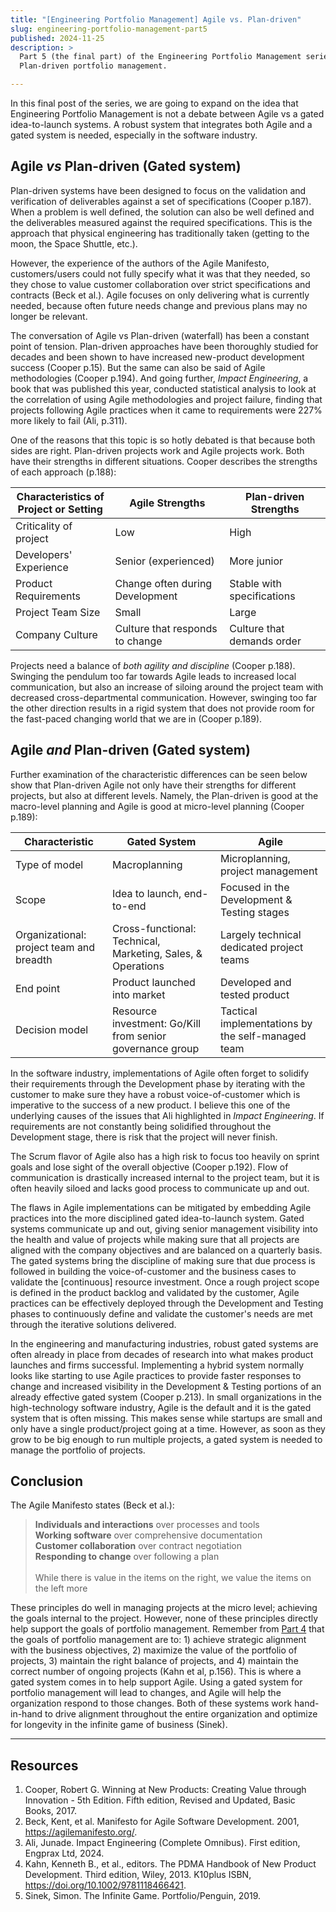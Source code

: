 ```yaml
---
title: "[Engineering Portfolio Management] Agile vs. Plan-driven"
slug: engineering-portfolio-management-part5
published: 2024-11-25
description: >
  Part 5 (the final part) of the Engineering Portfolio Management series: a discussion on Agile vs
  Plan-driven portfolio management.

---
```


In this final post of the series, we are going to expand on the idea that Engineering Portfolio
Management is not a debate between Agile vs a gated idea-to-launch systems. A robust system that
integrates both Agile and a gated system is needed, especially in the software industry.

## Agile _vs_ Plan-driven (Gated system)

Plan-driven systems have been designed to focus on the validation and verification of deliverables
against a set of specifications (Cooper p.187). When a problem is well defined, the solution can
also be well defined and the deliverables measured against the required specifications. This is the
approach that physical engineering has traditionally taken (getting to the moon, the Space Shuttle,
etc.).

However, the experience of the authors of the Agile Manifesto, customers/users could not fully
specify what it was that they needed, so they chose to value customer collaboration over strict
specifications and contracts (Beck et al.). Agile focuses on only delivering what is currently
needed, because often future needs change and previous plans may no longer be relevant.

The conversation of Agile vs Plan-driven (waterfall) has been a constant point of tension.
Plan-driven approaches have been thoroughly studied for decades and been shown to have increased
new-product development success (Cooper p.15). But the same can also be said of Agile methodologies
(Cooper p.194). And going further, _Impact Engineering_, a book that was published this year,
conducted statistical analysis to look at the correlation of using Agile methodologies and project
failure, finding that projects following Agile practices when it came to requirements were 227% more
likely to fail (Ali, p.311). 

One of the reasons that this topic is so hotly debated is that because both sides are right.
Plan-driven projects work and Agile projects work. Both have their strengths in different
situations. Cooper describes the strengths of each approach (p.188):

| Characteristics of<br/>Project or Setting | Agile Strengths | Plan-driven Strengths |
| ----------------------------------------- | --------------- | --------------------- |
| Criticality of project | Low | High |
| Developers' Experience | Senior (experienced) | More junior |
| Product Requirements | Change often during Development | Stable with specifications |
| Project Team Size | Small | Large |
| Company Culture | Culture that responds to change | Culture that demands order |

Projects need a balance of _both agility and discipline_ (Cooper p.188). Swinging the pendulum too
far towards Agile leads to increased local communication, but also an increase of siloing around the
project team with decreased cross-departmental communication. However, swinging too far the other
direction results in a rigid system that does not provide room for the fast-paced changing world
that we are in (Cooper p.189). 


## Agile _and_ Plan-driven (Gated system)

Further examination of the characteristic differences can be seen below show that Plan-driven Agile
not only have their strengths for different projects, but also at different levels. Namely, the
Plan-driven is good at the macro-level planning and Agile is good at micro-level planning (Cooper
p.189):

| Characteristic | Gated System | Agile |
| -------------- | ----- | ------------ |
| Type of model | Macroplanning | Microplanning, project management |
| Scope | Idea to launch, end-to-end | Focused in the Development & Testing stages | 
| Organizational: project team and breadth | Cross-functional: Technical,<br/>Marketing, Sales, & Operations | Largely technical dedicated project teams |
| End point | Product launched into market | Developed and tested product |
| Decision model | Resource investment: Go/Kill from senior governance group | Tactical implementations by the self-managed team |

In the software industry, implementations of Agile often forget to solidify their requirements
through the Development phase by iterating with the customer to make sure they have a robust
voice-of-customer which is imperative to the success of a new product. I believe this one of the
underlying causes of the issues that Ali highlighted in _Impact Engineering_. If requirements are
not constantly being solidified throughout the Development stage, there is risk that the project
will never finish.

The Scrum flavor of Agile also has a high risk to focus too heavily on sprint goals and lose sight
of the overall objective (Cooper p.192). Flow of communication is drastically increased internal to
the project team, but it is often heavily siloed and lacks good process to communicate up and out.

The flaws in Agile implementations can be mitigated by embedding Agile practices into the more
disciplined gated idea-to-launch system. Gated systems communicate up and out, giving senior
management visibility into the health and value of projects while making sure that all projects are
aligned with the company objectives and are balanced on a quarterly basis. The gated systems bring
the discipline of making sure that due process is followed in building the voice-of-customer and the
business cases to validate the [continuous] resource investment. Once a rough project scope is
defined in the product backlog and validated by the customer, Agile practices can be effectively
deployed through the Development and Testing phases to continuously define and validate the
customer's needs are met through the iterative solutions delivered.

In the engineering and manufacturing industries, robust gated systems are often already in place
from decades of research into what makes product launches and firms successful. Implementing a
hybrid system normally looks like starting to use Agile practices to provide faster responses to
change and increased visibility in the Development & Testing portions of an already effective gated
system (Cooper p.213). In small organizations in the high-technology software industry, Agile is the
default and it is the gated system that is often missing. This makes sense while startups are small
and only have a single product/project going at a time. However, as soon as they grow to be big
enough to run multiple projects, a gated system is needed to manage the portfolio of projects. 


## Conclusion

The Agile Manifesto states (Beck et al.):

> **Individuals and interactions** over processes and tools<br/>
> **Working software** over comprehensive documentation<br/>
> **Customer collaboration** over contract negotiation<br/>
> **Responding to change** over following a plan<br/><br/>
> While there is value in the items on the right, we value the items on the left more

These principles do well in managing projects at the micro level; achieving the goals internal to
the project. However, none of these principles directly help support the goals of portfolio
management. Remember from [Part 4](./posts/engineering-portfolio-management-part4) that the goals of
portfolio management are to: 1) achieve strategic alignment with the business objectives, 2)
maximize the value of the portfolio of projects, 3) maintain the right balance of projects, and 4)
maintain the correct number of ongoing projects (Kahn et al, p.156). This is where a gated system
comes in to help support Agile. Using a gated system for portfolio management will lead to changes,
and Agile will help the organization respond to those changes. Both of these systems work
hand-in-hand to drive alignment throughout the entire organization and optimize for longevity in
the infinite game of business (Sinek).


---

## Resources

1. Cooper, Robert G. Winning at New Products: Creating Value through Innovation - 5th Edition. Fifth edition, Revised and Updated, Basic Books, 2017.
2. Beck, Kent, et al. Manifesto for Agile Software Development. 2001, https://agilemanifesto.org/.
3. Ali, Junade. Impact Engineering (Complete Omnibus). First edition, Engprax Ltd, 2024.
4. Kahn, Kenneth B., et al., editors. The PDMA Handbook of New Product Development. Third edition, Wiley, 2013. K10plus ISBN, https://doi.org/10.1002/9781118466421.
5. Sinek, Simon. The Infinite Game. Portfolio/Penguin, 2019.

